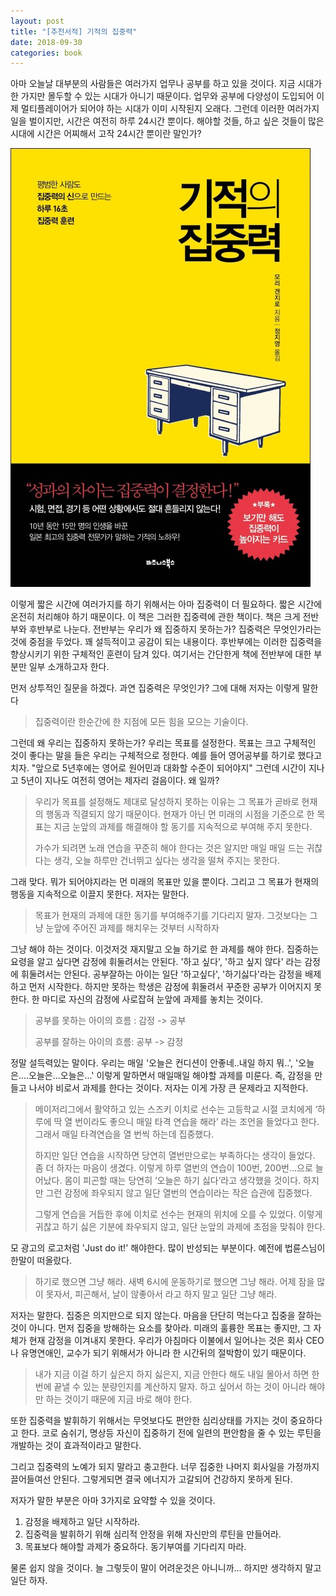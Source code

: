 ```yaml
---
layout: post
title: "[추천서적] 기적의 집중력"
date: 2018-09-30
categories: book
---
```


아마 오늘날 대부분의 사람들은 여러가지 업무나 공부를 하고 있을 것이다. 지금 시대가 한 가지만 몰두할 수 있는 시대가 아니기 때문이다. 업무와 공부에 다양성이 도입되어 이제 멀티플레이어가 되어야 하는 시대가 이미 시작된지 오래다. 그런데 이러한 여러가지 일을 벌이지만, 시간은 여전히 하루 24시간 뿐이다. 해야할 것들, 하고 싶은 것들이 많은 시대에 시간은 어찌해서 고작 24시간 뿐이란 말인가?

![concentration](/assets/images/concent.jpg)

이렇게 짧은 시간에 여러가지를 하기 위해서는 아마 집중력이 더 필요하다. 짧은 시간에 온전히 처리해야 하기 때문이다. 이 책은 그러한 집중력에 관한 책이다. 책은 크게 전반부와 후반부로 나눈다. 전반부는 우리가 왜 집중하지 못하는가? 집중력은 무엇인가라는 것에 중점을 두었다. 꽤 설득적이고 공감이 되는 내용이다. 후반부에는 이러한 집중력을 향상시키기 위한 구체적인 훈련이 담겨 있다. 여기서는 간단한게 책에 전반부에 대한 부분만 일부 소개하고자 한다. 

먼저 상투적인 질문을 하겠다. 과연 집중력은 무엇인가? 그에 대해 저자는 이렇게 말한다

> 집중력이란 한순간에 한 지점에 모든 힘을 모으는 기술이다. 

그런데 왜 우리는 집중하지 못하는가? 우리는 목표를 설정한다. 목표는 크고 구체적인 것이 좋다는 말을 들은 우리는 구체적으로 정한다. 예를 들어 영어공부를 하기로 했다고 치자. "앞으로 5년후에는 영어로 원어민과 대화할 수준이 되어야지" 그런데 시간이 지나고 5년이 지나도 여전히 영어는 제자리 걸음이다.  왜 일까?

> 우리가 목표를 설정해도 제대로 달성하지 못하는 이유는 그 목표가 곧바로 현재의 행동과 직결되지 않기 때문이다. 현재가 아닌 먼 미래의 시점을 기준으로 한 목표는 지금 눈앞의 과제를 해결해야 할 동기를 지속적으로 부여해 주지 못한다. 
>
> 가수가 되려면 노래 연습을 꾸준히 해야 한다는 것은 알지만 매일 매일 드는 귀찮다는 생각, 오늘 하루만 건너뛰고 싶다는 생각을 떨쳐 주지는 못한다. 

그래 맞다. 뭐가 되어야지라는 먼 미래의 목표만 있을 뿐이다. 그리고 그 목표가 현재의 행동을 지속적으로 이끌지 못한다.  저자는 말한다. 

> 목표가 현재의 과제에 대한 동기를 부여해주기를 기다리지 말자. 그것보다는 그냥 눈앞에 주어진 과제를 해치우는 것부터 시작하자

그냥 해야 하는 것이다. 이것저것 재지말고 오늘 하기로 한 과제를 해야 한다. 집중하는 요령을 알고 싶다면 감정에 휘둘려서는 안된다. '하고 싶다', '하고 싶지 않다' 라는 감정에 휘둘려서는 안된다. 공부잘하는 아이는 일단 '하고싶다', '하기싫다'라는 감정을 배제하고 먼저 시작한다. 하지만 못하는 학생은 감정에 휘둘려서 꾸준한 공부가 이어지지 못한다. 한 마디로 자신의 감정에 사로잡혀 눈앞에 과제를 놓치는 것이다. 

> 공부를 못하는 아이의 흐름 : 감정 -> 공부
>
> 공부를 잘하는 아이의 흐름:  공부 -> 감정 

정말 설득력있는 말이다. 우리는 매일 '오늘은 컨디션이 안좋네..내일 하지 뭐..', '오늘은....오늘은...오늘은...' 이렇게 말하면서 매일매일 해야할 과제를 미룬다. 즉, 감정을 만들고 나서야 비로서 과제를 한다는 것이다. 저자는 이게 가장 큰 문제라고 지적한다. 

> 메이저리그에서 활약하고 있는 스즈키 이치로 선수는 고등학교 시절 코치에게 ‘하루에 딱 열 번이라도 좋으니 매일 타격 연습을 해라’ 라는 조언을 들었다고 한다. 그래서 매일 타격연습을 열 번씩 하는데 집중했다. 
>
> 하지만 일단 연습을 시작하면 당연히 열번만으로는 부족하다는 생각이 들었다. 좀 더 하자는 마음이 생겼다. 이렇게 하루 열번의 연습이 100번, 200번...으로 늘어났다. 몸이 피곤할 때는 당연히 ‘오늘은 하기 싫다’라고 생각했을 것이다. 하지만 그런 감정에 좌우되지 않고 일단 열번의 연습이라는 작은 습관에 집중했다.  
>
> 그렇게 연습을 거듭한 후에 이치로 선수는 현재의 위치에 오를 수 있었다. 이렇게 귀찮고 하기 싫은 기분에 좌우되지 않고, 일단 눈앞의 과제에 초점을 맞춰야 한다.  

모 광고의 로고처럼 'Just do it!' 해야한다. 많이 반성되는 부분이다. 예전에 법륜스님이 한말이 떠올랐다.

> 하기로 했으면 그냥 해라. 새벽 6시에 운동하기로 했으면 그냥 해라. 어제 잠을 많이 못자서, 피곤해서, 날이 않좋아서 라고 하지 말고 일단 그냥 해라. 

저자는 말한다. 집중은 의지만으로 되지 않는다. 마음을 단단히 먹는다고 집중을 잘하는 것이 아니다. 먼저 집중을 방해하는 요소를 찾아라. 미래의 훌륭한 목표는 좋지만, 그 자체가 현재 감정을 이겨내지 못한다. 우리가 아침마다 이불에서 일어나는 것은 회사 CEO나 유명연애인, 교수가 되기 위해서가 아니라 한 시간뒤의 절박함이 있기 때문이다. 

> 내가 지금 이걸 하기 싶은지 하지 싫은지, 지금 안한다 해도 내일 몰아서 하면 한번에 끝낼 수 있는 분량인지를 계산하지 말자. 하고 싶어서 하는 것이 아니라 해야만 하는 것이기 때문에 지금 바로 해야 한다. 

또한 집중력을 발휘하기 위해서는 무엇보다도 편안한 심리상태를 가지는 것이 중요하다고 한다. 코로 숨쉬기, 명상등 자신이 집중하기 전에 일련의 편안함을 줄 수 있는 루틴을 개발하는 것이 효과적이라고 말한다. 

그리고 집중력의 노예가 되지 말라고 충고한다. 너무 집중한 나머지 회사일을 가정까지 끌어들여선 안된다. 그렇게되면 결국 에너지가 고갈되어 건강하지 못하게 된다. 

저자가 말한 부분은 아마 3가지로 요약할 수 있을 것이다. 

1. 감정을 배제하고 일단 시작하라.
2. 집중력을 발휘하기 위해 심리적 안정을 위해 자신만의 루틴을 만들어라. 
3. 목표보다 해야할 과제가 중요하다. 동기부여를 기다리지 마라.  

물론 쉽지 않을 것이다. 늘 그렇듯이 말이 어려운것은 아니니까... 하지만 생각하지 말고 일단 하자. 